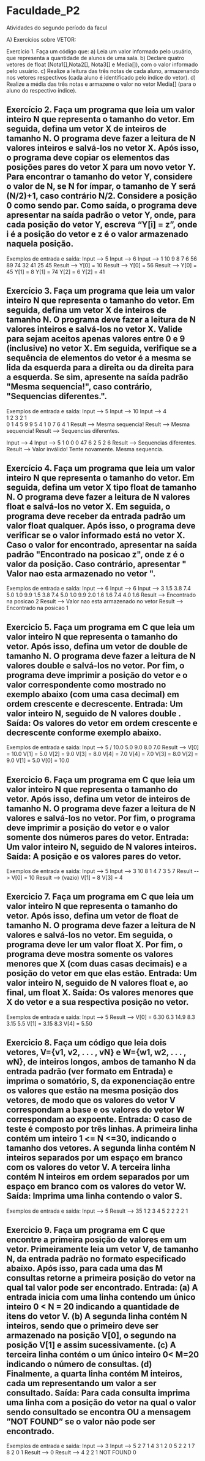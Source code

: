 # Faculdade_P2
Atividades do segundo período da facul

A) Exercícios sobre VETOR:

Exercício 1. Faça um código que:
a) Leia um valor informado pelo usuário, que representa a quantidade de alunos de uma sala.
b) Declare quatro vetores de float (Nota1[],Nota2[], Nota3[] e Media[]), com o valor informado pelo usuário.
c) Realize a leitura das três notas de cada aluno, armazenando nos vetores respectivos (cada aluno é
identificado pelo índice do vetor).
d) Realize a média das três notas e armazene o valor no vetor Media[] (para o aluno do respectivo índice).


Exercício 2. Faça um programa que leia um valor inteiro N que representa o tamanho do vetor. Em seguida, defina
um vetor X de inteiros de tamanho N. O programa deve fazer a leitura de N valores inteiros e salvá-los no vetor X.
Após isso, o programa deve copiar os elementos das posições pares do vetor X para um novo vetor Y. Para encontrar
o tamanho do vetor Y, considere o valor de N, se N for ímpar, o tamanho de Y será (N/2)+1, caso contrário N/2.
Considere a posição 0 como sendo par. Como saída, o programa deve apresentar na saída padrão o vetor Y, onde,
para cada posição do vetor Y, escreva “Y[i] = z”, onde i é a posição do vetor e z é o valor armazenado naquela
posição.
 --
 Exemplos de entrada e saída:
 Input --> 5                    Input --> 6                           Input --> 1
           10 9 8 7 6                     56 89 74 32 41 25                     45
 Result --> Y[0] = 10           Result --> Y[0] = 56                  Result --> Y[0] = 45
            Y[1] = 8                       Y[1] = 74
            Y[2] = 6                       Y[2] = 41
            

Exercício 3. Faça um programa que leia um valor inteiro N que representa o tamanho do vetor. Em seguida, defina
um vetor X de inteiros de tamanho N. O programa deve fazer a leitura de N valores inteiros e salvá-los no vetor X.
Valide para sejam aceitos apenas valores entre 0 e 9 (inclusive) no vetor X. Em seguida, verifique se a sequência de
elementos do vetor é a mesma se lida da esquerda para a direita ou da direita para a esquerda. Se sim, apresente na
saída padrão "Mesma sequencia!", caso contrário, "Sequencias diferentes.".
 --
 Exemplos de entrada e saída:
 Input --> 5                     Input --> 10                           Input --> 4  
           1 2 3 2 1              
           0 1 4 5 9 9 5 4 1 0                    7 6 4 1
 Result --> Mesma sequencia!     Result --> Mesma sequencia!            Result --> Sequencias diferentes.
 
 Input --> 4                           Input --> 5
           1 0 0 0                               47 6 2 5 2 6
 Result --> Sequencias diferentes.     Result --> Valor inválido! Tente novamente.
                                                  Mesma sequencia.
                                                  

Exercício 4. Faça um programa que leia um valor inteiro N que representa o tamanho do vetor. Em seguida, defina
um vetor X tipo float de tamanho N. O programa deve fazer a leitura de N valores float e salvá-los no vetor X. Em
seguida, o programa deve receber da entrada padrão um valor float qualquer. Após isso, o programa deve verificar
se o valor informado está no vetor X. Caso o valor for encontrado, apresentar na saída padrão "Encontrado na
posicao z", onde z é o valor da posição. Caso contrário, apresentar " Valor nao esta armazenado no vetor ".
 --
 Exemplos de entrada e saída:
 Input --> 6                                     Input --> 6                                             Input --> 3
           1.5 3.8 7.4 5.0 1.0 9.9                         1.5 3.8 7.4 5.0 1.0 9.9                                 2.0 1.6 1.6
           7.4                                             4.0                                                     1.6
 Result --> Encontrado na posicao 2              Result --> Valor nao esta armazenado no vetor           Result --> Encontrado na posicao 1


Exercicio 5. Faça um programa em C que leia um valor inteiro N que representa o tamanho do vetor. Após isso, 
defina um vetor de double de tamanho N. O programa deve fazer a leitura de N valores double e salvá-los no vetor. 
Por fim, o programa deve imprimir a posição do vetor e o valor correspondente como mostrado no exemplo abaixo 
(com uma casa decimal) em ordem crescente e decrescente.
  Entrada: Um valor inteiro N, seguido de N valores double .
  Saída: Os valores do vetor em ordem crescente e decrescente conforme exemplo abaixo.
  --
 Exemplos de entrada e saida: 
 Input --> 5 / 10.0 5.0 9.0 8.0 7.0
 Result --> V[0] = 10.0
            V[1] = 5.0
            V[2] = 9.0
            V[3] = 8.0
            V[4] = 7.0
            V[4] = 7.0
            V[3] = 8.0
            V[2] = 9.0
            V[1] = 5.0
            V[0] = 10.0
            
            
Exercicio 6. Faça um programa em C que leia um valor inteiro N que representa o tamanho do vetor. Após isso, 
defina um vetor de inteiros de tamanho N. O programa deve fazer a leitura de N valores e salvá-los no vetor. 
Por fim, o programa deve imprimir a posição do vetor e o valor somente dos números pares do vetor.
  Entrada: Um valor inteiro N, seguido de N valores inteiros.
  Saída: A posição e os valores pares do vetor.
  --
 Exemplos de entrada e saida:
 Input --> 5                  Input --> 3
           10 8 1 4 7                   3 5 7
 Result --> V[0] = 10         Result --> (vazio)
            V[1] = 8
            V[3] = 4
 
 
Exercicio 7. Faça um programa em C que leia um valor inteiro N que representa o tamanho do vetor. Após isso, 
defina um vetor de float de tamanho N. O programa deve fazer a leitura de N valores e salvá-los no vetor. 
Em seguida, o programa deve ler um valor float X. Por fim, o programa deve mostra somente os valores menores 
que X (com duas casas decimais) e a posição do vetor em que elas estão.
  Entrada: Um valor inteiro N, seguido de N valores float e, ao final, um float X.
  Saída: Os valores menores que X do vetor e a sua respectiva posição no vetor.
  --
 Exemplos de entrada e saida:
 Input --> 5                      Result --> V[0] = 6.30
           6.3 14.9 8.3 3.15 5.5             V[1] = 3.15
           8.3                               V[4] = 5.50
           
           
Exercicio 8. Faça um código que leia dois vetores, V={v1, v2, . . . , vN} e W={w1, w2, . . . , wN}, 
de inteiros longos, ambos de tamanho N da entrada padrão (ver formato em Entrada) e imprima o somatório, S, 
da exponenciação entre os valores que estão na mesma posição dos vetores, de modo que os valores do vetor V 
correspondam a base e os valores do vetor W correspondam ao expoente.
  Entrada: O caso de teste é composto por três linhas. A primeira linha contém um inteiro 1 <= N <=30, indicando 
o tamanho dos vetores. A segunda linha contém N inteiros separados por um espaço em branco com os valores do vetor V. 
A terceira linha contém N inteiros em ordem separados por um espaço em branco com os valores do vetor W.
  Saída: Imprima uma linha contendo o valor S.
  --
 Exemplos de entrada e saida:
 Input --> 5          Result --> 35
           1 2 3 4 5
		       2 2 2 2 1
 
 
Exercicio 9. Faça um programa em C que encontre a primeira posição de valores em um vetor. Primeiramente leia um 
vetor V, de tamanho N, da entrada padrão no formato especificado abaixo. Após isso, para cada uma das M consultas 
retorne a primeira posição do vetor na qual tal valor pode ser encontrado.
  Entrada:
   (a) A entrada inicia com uma linha contendo um único inteiro 0 < N = 20 indicando a quantidade de itens do vetor V.
   (b) A segunda linha contém N inteiros, sendo que o primeiro deve ser armazenado na posição V[0], o segundo na posição V[1] e assim sucessivamente.
   (c) A terceira linha contém o um único inteiro 0< M=20 indicando o número de consultas.
   (d) Finalmente, a quarta linha contém M inteiros, cada um representando um valor a ser consultado.
  Saída: Para cada consulta imprima uma linha com a posição do vetor na qual o valor sendo consultado se encontra OU a 
  mensagem ”NOT FOUND” se o valor não pode ser encontrado.
  --
 Exemplos de entrada e saida:
 Input --> 3               Input --> 5
           2 7 1                     4 3 1 2 0
           5                         2
           2 1 7 8 2                 0 1
 Result --> 0              Result --> 4
            2                         2
            1
            NOT FOUND
            0

